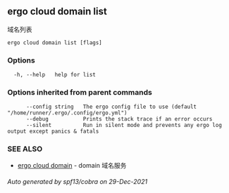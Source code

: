 ## ergo cloud domain list

域名列表

```
ergo cloud domain list [flags]
```

### Options

```
  -h, --help   help for list
```

### Options inherited from parent commands

```
      --config string   The ergo config file to use (default "/home/runner/.ergo/.config/ergo.yml")
      --debug           Prints the stack trace if an error occurs
      --silent          Run in silent mode and prevents any ergo log output except panics & fatals
```

### SEE ALSO

* [ergo cloud domain](ergo_cloud_domain.md)	 - domain 域名服务

###### Auto generated by spf13/cobra on 29-Dec-2021
